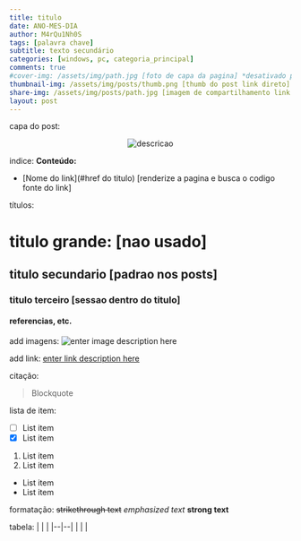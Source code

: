 ```yaml
---
title: titulo
date: ANO-MES-DIA
author: M4rQu1Nh0S
tags: [palavra chave]
subtitle: texto secundário
categories: [windows, pc, categoria_principal]
comments: true
#cover-img: /assets/img/path.jpg [foto de capa da pagina] *desativado por hashtag #
thumbnail-img: /assets/img/posts/thumb.png [thumb do post link direto]
share-img: /assets/img/posts/path.jpg [imagem de compartilhamento link direto]
layout: post
---
```


capa do post:
<p align='center'><img alt='descricao' src="url-img"/></p>

indice:
**Conteúdo:**
- [Nome do link](#href do titulo) [renderize a pagina e busca o codigo fonte do link]

títulos:
# titulo grande: [nao usado]
## titulo secundario [padrao nos posts]
### titulo terceiro [sessao dentro do titulo]
#### referencias, etc.

add imagens:
![enter image description here](/assets/img/posts/url.png)

add link:
[enter link description here](www.link.com)

citação:
> Blockquote

lista de item:
 - [ ] List item
 - [x] List item

 1. List item
 2. List item
 
 - List item
 - List item
 
 formatação:
 ~~strikethrough text~~
 *emphasized text*
 **strong text**
 
 tabela:
|  |  |
|--|--|
|  |  |